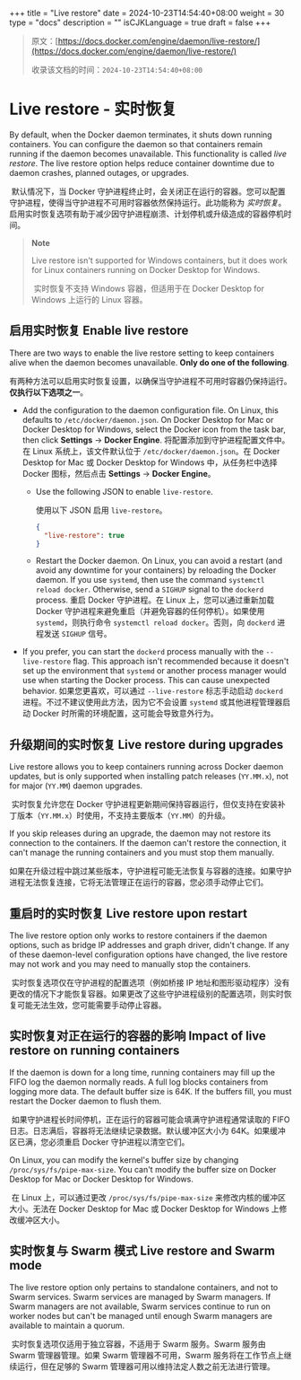 +++
title = "Live restore"
date = 2024-10-23T14:54:40+08:00
weight = 30
type = "docs"
description = ""
isCJKLanguage = true
draft = false
+++

> 原文：[https://docs.docker.com/engine/daemon/live-restore/](https://docs.docker.com/engine/daemon/live-restore/)
>
> 收录该文档的时间：`2024-10-23T14:54:40+08:00`

# Live restore - 实时恢复

By default, when the Docker daemon terminates, it shuts down running containers. You can configure the daemon so that containers remain running if the daemon becomes unavailable. This functionality is called *live restore*. The live restore option helps reduce container downtime due to daemon crashes, planned outages, or upgrades.

​	默认情况下，当 Docker 守护进程终止时，会关闭正在运行的容器。您可以配置守护进程，使得当守护进程不可用时容器依然保持运行。此功能称为 *实时恢复*。启用实时恢复选项有助于减少因守护进程崩溃、计划停机或升级造成的容器停机时间。

> **Note**
>
> 
>
> Live restore isn't supported for Windows containers, but it does work for Linux containers running on Docker Desktop for Windows.
>
> ​	实时恢复不支持 Windows 容器，但适用于在 Docker Desktop for Windows 上运行的 Linux 容器。

## 启用实时恢复 Enable live restore

There are two ways to enable the live restore setting to keep containers alive when the daemon becomes unavailable. **Only do one of the following**.

​	有两种方法可以启用实时恢复设置，以确保当守护进程不可用时容器仍保持运行。**仅执行以下选项之一**。

- Add the configuration to the daemon configuration file. On Linux, this defaults to `/etc/docker/daemon.json`. On Docker Desktop for Mac or Docker Desktop for Windows, select the Docker icon from the task bar, then click **Settings** -> **Docker Engine**. 将配置添加到守护进程配置文件中。在 Linux 系统上，该文件默认位于 `/etc/docker/daemon.json`。在 Docker Desktop for Mac 或 Docker Desktop for Windows 中，从任务栏中选择 Docker 图标，然后点击 **Settings** -> **Docker Engine**。

  - Use the following JSON to enable `live-restore`.

    使用以下 JSON 启用 `live-restore`。

    ```json
    {
      "live-restore": true
    }
    ```

  - Restart the Docker daemon. On Linux, you can avoid a restart (and avoid any downtime for your containers) by reloading the Docker daemon. If you use `systemd`, then use the command `systemctl reload docker`. Otherwise, send a `SIGHUP` signal to the `dockerd` process. 重启 Docker 守护进程。在 Linux 上，您可以通过重新加载 Docker 守护进程来避免重启（并避免容器的任何停机）。如果使用 `systemd`，则执行命令 `systemctl reload docker`。否则，向 `dockerd` 进程发送 `SIGHUP` 信号。

- If you prefer, you can start the `dockerd` process manually with the `--live-restore` flag. This approach isn't recommended because it doesn't set up the environment that `systemd` or another process manager would use when starting the Docker process. This can cause unexpected behavior. 如果您更喜欢，可以通过 `--live-restore` 标志手动启动 `dockerd` 进程。不过不建议使用此方法，因为它不会设置 `systemd` 或其他进程管理器启动 Docker 时所需的环境配置，这可能会导致意外行为。

## 升级期间的实时恢复 Live restore during upgrades

Live restore allows you to keep containers running across Docker daemon updates, but is only supported when installing patch releases (`YY.MM.x`), not for major (`YY.MM`) daemon upgrades.

​	实时恢复允许您在 Docker 守护进程更新期间保持容器运行，但仅支持在安装补丁版本（`YY.MM.x`）时使用，不支持主要版本（`YY.MM`）的升级。

If you skip releases during an upgrade, the daemon may not restore its connection to the containers. If the daemon can't restore the connection, it can't manage the running containers and you must stop them manually.

​	如果在升级过程中跳过某些版本，守护进程可能无法恢复与容器的连接。如果守护进程无法恢复连接，它将无法管理正在运行的容器，您必须手动停止它们。

## 重启时的实时恢复 Live restore upon restart

The live restore option only works to restore containers if the daemon options, such as bridge IP addresses and graph driver, didn't change. If any of these daemon-level configuration options have changed, the live restore may not work and you may need to manually stop the containers.

​	实时恢复选项仅在守护进程的配置选项（例如桥接 IP 地址和图形驱动程序）没有更改的情况下才能恢复容器。如果更改了这些守护进程级别的配置选项，则实时恢复可能无法生效，您可能需要手动停止容器。

## 实时恢复对正在运行的容器的影响 Impact of live restore on running containers

If the daemon is down for a long time, running containers may fill up the FIFO log the daemon normally reads. A full log blocks containers from logging more data. The default buffer size is 64K. If the buffers fill, you must restart the Docker daemon to flush them.

​	如果守护进程长时间停机，正在运行的容器可能会填满守护进程通常读取的 FIFO 日志。日志满后，容器将无法继续记录数据。默认缓冲区大小为 64K。如果缓冲区已满，您必须重启 Docker 守护进程以清空它们。

On Linux, you can modify the kernel's buffer size by changing `/proc/sys/fs/pipe-max-size`. You can't modify the buffer size on Docker Desktop for Mac or Docker Desktop for Windows.

​	在 Linux 上，可以通过更改 `/proc/sys/fs/pipe-max-size` 来修改内核的缓冲区大小。无法在 Docker Desktop for Mac 或 Docker Desktop for Windows 上修改缓冲区大小。

## 实时恢复与 Swarm 模式 Live restore and Swarm mode

The live restore option only pertains to standalone containers, and not to Swarm services. Swarm services are managed by Swarm managers. If Swarm managers are not available, Swarm services continue to run on worker nodes but can't be managed until enough Swarm managers are available to maintain a quorum.

​	实时恢复选项仅适用于独立容器，不适用于 Swarm 服务。Swarm 服务由 Swarm 管理器管理。如果 Swarm 管理器不可用，Swarm 服务将在工作节点上继续运行，但在足够的 Swarm 管理器可用以维持法定人数之前无法进行管理。
